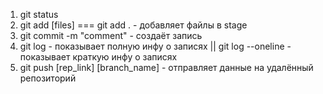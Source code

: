 1. git status
2. git add [files] === git add . - добавляет файлы в stage
3. git commit -m "comment" - создаёт запись
4. git log - показывает полную инфу о записях || git log --oneline - показывает краткую инфу о записях
5. git push [rep_link] [branch_name] - отправляет данные на удалённый репозиторий
